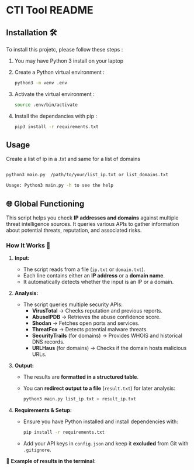 # CTI Tool README

## Installation 🛠️

To install this projetc, please follow these steps : 

1. You may have Python 3 install on your laptop
2. Create a Python virtual environment :

   ```bash
   python3 -m venv .env
   ```
3. Activate the virtual environment :

   ```bash
   source .env/bin/activate
   ```
4. Install the dependancies with pip : 

   ```bash
   pip3 install -r requirements.txt
   ```

## Usage

Create a list of ip in a .txt and same for a list of domains

```bash

python3 main.py  /path/to/your/list_ip.txt or list_domains.txt

Usage: Python3 main.py -h to see the help

```

## 🌐 Global Functioning

This script helps you check **IP addresses and domains** against multiple threat intelligence sources. It queries various APIs to gather information about potential threats, reputation, and associated risks.

### **How It Works** 🚀

1. **Input:**  
   - The script reads from a file (`ip.txt` or `domain.txt`).
   - Each line contains either an **IP address** or a **domain name**.
   - It automatically detects whether the input is an IP or a domain.

2. **Analysis:**  
   - The script queries multiple security APIs:
     - **VirusTotal** → Checks reputation and previous reports.
     - **AbuseIPDB** → Retrieves the abuse confidence score.
     - **Shodan** → Fetches open ports and services.
     - **ThreatFox** → Detects potential malware threats.
     - **SecurityTrails** (for domains) → Provides WHOIS and historical DNS records.
     - **URLHaus** (for domains) → Checks if the domain hosts malicious URLs.

3. **Output:**  
   - The results are **formatted in a structured table**.
   - You can **redirect output to a file** (`result.txt`) for later analysis:

     ```bash
     python3 main.py list_ip.txt > result_ip.txt
     ```

4. **Requirements & Setup:**  
   - Ensure you have Python installed and install dependencies with:
   
     ```bash
     pip install -r requirements.txt
     ```
   - Add your API keys in `config.json` and keep it **excluded** from Git with `.gitignore`.


📌 **Example of results in the terminal:**
